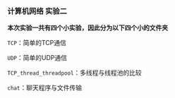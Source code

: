 ### 计算机网络 实验二



**本次实验一共有四个小实验，因此分为以下四个小的文件夹**



`TCP`：简单的TCP通信



`UDP`：简单的UDP通信



`TCP_thread_threadpool`：多线程与线程池的比较



`chat`：聊天程序与文件传输

